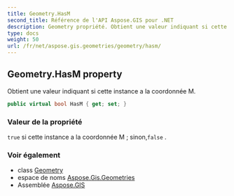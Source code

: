 ```yaml
---
title: Geometry.HasM
second_title: Référence de l'API Aspose.GIS pour .NET
description: Geometry propriété. Obtient une valeur indiquant si cette instance a la coordonnée M.
type: docs
weight: 50
url: /fr/net/aspose.gis.geometries/geometry/hasm/
---
```

## Geometry.HasM property

Obtient une valeur indiquant si cette instance a la coordonnée M.

```csharp
public virtual bool HasM { get; set; }
```

### Valeur de la propriété

`true` si cette instance a la coordonnée M ; sinon,`false` .

### Voir également

* class [Geometry](../)
* espace de noms [Aspose.Gis.Geometries](../../geometry/)
* Assemblée [Aspose.GIS](../../../)



